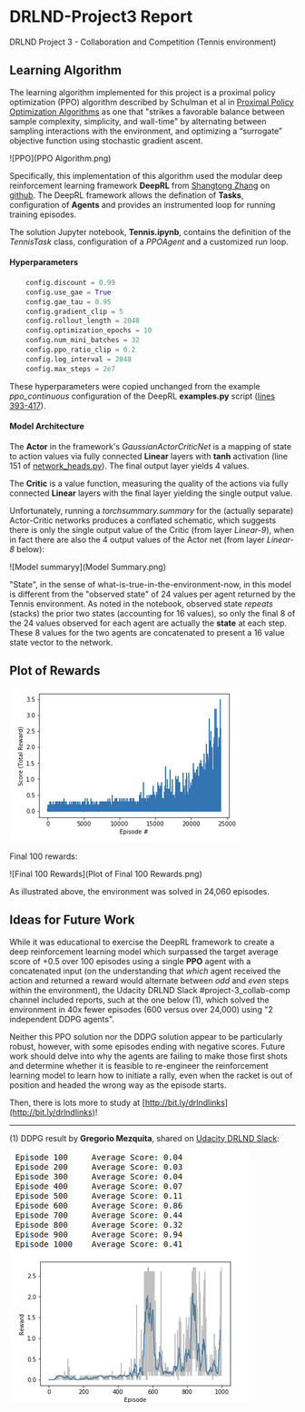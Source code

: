 # DRLND-Project3 Report
DRLND Project 3 - Collaboration and Competition (Tennis environment)

## Learning Algorithm

The learning algorithm implemented for this project is a proximal policy optimization (PPO) algorithm described by Schulman et al in [Proximal Policy Optimization Algorithms](https://arxiv.org/abs/1707.06347) as one that "strikes a favorable balance between sample complexity, simplicity, and wall-time" by alternating between sampling interactions with the environment, and optimizing a “surrogate” objective function using stochastic gradient ascent.

![PPO](PPO Algorithm.png)

Specifically, this implementation of this algorithm used the modular deep reinforcement learning framework **DeepRL** from [Shangtong Zhang](https://shangtongzhang.github.io/) on [github](https://github.com/ShangtongZhang/DeepRL). The DeepRL framework allows the defination of **Tasks**, configuration of **Agents** and provides an instrumented loop for running training episodes.

The solution Jupyter notebook, **Tennis.ipynb**, contains the definition of the *TennisTask* class, configuration of a *PPOAgent* and a customized run loop.

#### Hyperparameters

```python
    config.discount = 0.99
    config.use_gae = True
    config.gae_tau = 0.95
    config.gradient_clip = 5
    config.rollout_length = 2048
    config.optimization_epochs = 10
    config.num_mini_batches = 32
    config.ppo_ratio_clip = 0.2
    config.log_interval = 2048
    config.max_steps = 2e7
```

These hyperparameters were copied unchanged from the example *ppo_continuous* configuration of the DeepRL **examples.py** script ([lines 393-417](https://github.com/ShangtongZhang/DeepRL/blob/master/examples.py)). 

#### Model Architecture

The **Actor** in the framework's *GaussianActorCriticNet* is a mapping of state to action values via fully connected **Linear** layers with **tanh** activation (line 151 of [network_heads.py](https://github.com/ShangtongZhang/DeepRL/blob/master/deep_rl/network/network_heads.py)). The final output layer yields 4 values. 

The **Critic** is a value function, measuring the quality of the actions via fully connected **Linear** layers with the final layer yielding the single output value.

Unfortunately, running a *torchsummary.summary* for the (actually separate) Actor-Critic networks produces a conflated schematic, which suggests there is only the single output value of the Critic (from layer *Linear-9*), when in fact there are also the 4 output values of the Actor net (from layer *Linear-8* below):

![Model summaryy](Model Summary.png) 

 "State", in the sense of what-is-true-in-the-environment-now, in this model is different from the "observed state" of 24 values per agent returned by the Tennis environment. As noted in the notebook, observed state *repeats* (stacks) the prior two states (accounting for 16 values), so only the final 8 of the 24 values observed for each agent are actually the **state** at each step. These 8 values for the two agents are concatenated to present a 16 value state vector to the network. 

## Plot of Rewards

![Plot of Rewards](Plot%20of%20Rewards.png)

Final 100 rewards:

![Final 100 Rewards](Plot of Final 100 Rewards.png)

As illustrated above, the environment was solved in 24,060 episodes.

## Ideas for Future Work

While it was educational to exercise the DeepRL framework to create a deep reinforcement learning model which surpassed the target average score of +0.5 over 100 episodes using a single **PPO** agent with a concatenated input (on the understanding that *which* agent received the action and returned a reward would alternate between *odd* and *even* steps within the environment), the Udacity DRLND Slack #project-3_collab-comp channel included reports, such at the one below (1), which solved the environment in 40x fewer episodes (600 versus over 24,000) using "2 independent DDPG agents".

Neither this PPO solution nor the DDPG solution appear to be particularly robust, however, with some episodes ending with negative scores. Future work should delve into why the agents are failing to make those first shots and determine whether it is feasible to re-engineer the reinforcement learning model to learn how to initiate a rally, even when the racket is out of position and headed the wrong way as the episode starts. 

Then, there is lots more to study at [http://bit.ly/drlndlinks](http://bit.ly/drlndlinks)!

---

(1) DDPG result by **Gregorio Mezquita**, shared on [Udacity DRLND Slack](https://drlnd.slack.com/archives/CBP0LNTTQ/p1539936282000100):

![DDPG](DDPG.png)